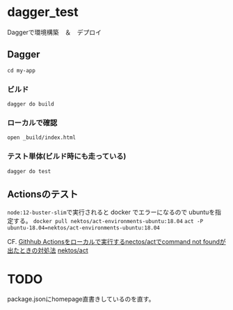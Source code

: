 # dagger_test
Daggerで環境構築　＆　デプロイ

## Dagger
`cd my-app`
### ビルド
`dagger do build`
### ローカルで確認
`open _build/index.html`

### テスト単体(ビルド時にも走っている)
`dagger do test`

## Actionsのテスト
`node:12-buster-slim`で実行されると docker でエラーになるので ubuntuを指定する。
`docker pull nektos/act-environments-ubuntu:18.04`
`act -P ubuntu-18.04=nektos/act-environments-ubuntu:18.04`

CF. [Githhub Actionsをローカルで実行するnectos/actでcommand not foundが出たときの対処法](https://www.rasukarusan.com/entry/2021/01/27/224725)
[nektos/act](https://github.com/nektos/act)

# TODO
package.jsonにhomepage直書きしているのを直す。

